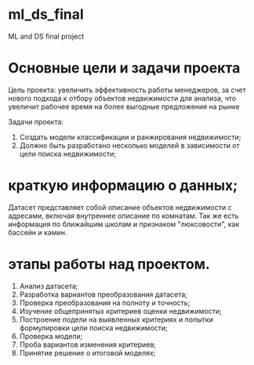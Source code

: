 # ml_ds_final
ML and DS final project




# Основные цели и задачи проекта
Цель проекта: увеличить эффективность работы менеджеров, за счет нового подхода к отбору объектов недвижимости для анализа, что увеличит рабочее время на более выгодные предложения на рынке

Задачи проекта:
1) Создать модели классификации и ранжирования недвижимости;
2) Должно быть разработано несколько моделей в зависимости от цели поиска недвижимости;


# краткую информацию о данных;
Датасет представляет собой описание объектов недвижимости с адресами, включая внутреннее описание по комнатам. Так же есть информация по ближайшим школам и признаком "люксовости", как бассейн и камин.



# этапы работы над проектом.
1) Анализ датасета;
2) Разработка вариантов преобразования датасета;
3) Проверка преобразования на полноту и точность;
4) Изучение общепринятых критериев оценки недвижимости;
5) Построение подели на выявленных критериях и попытки формулировки цели поиска недвижимости;
6) Проверка модели;
7) Проба вариантов изменения критериев;
8) Принятие решение о итоговой моделях;